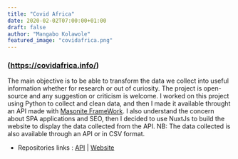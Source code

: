 ```yaml
---
title: "Covid Africa"
date: 2020-02-02T07:00:00+01:00
draft: false
author: "Mangabo Kolawole"
featured_image: "covidafrica.png"
---
```


### (https://covidafrica.info/)
The main objective is to be able to transform the data we collect into useful information whether for research or out of curiosity.
The project is open-source and any suggestion or criticism is welcome. 
I worked on this project using Python to collect and clean data, and then I made it available throught an API made with [Masonite FrameWork](https://docs.masoniteproject.com/). 
I also understand the concern about SPA applications and SEO, then I decided to use NuxtJs to build the website to display the data collected from the API.
NB: The data collected is also available through an API or in CSV format.

- Repositories links : [API](https://github.com/Covid-Africa/covid-africa-api) | [Website](https://github.com/Covid-Africa/covid-africa-website)
